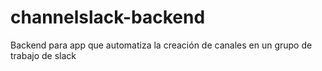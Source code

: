 # channelslack-backend
Backend para app que automatiza la creación de canales en un grupo de trabajo de slack
